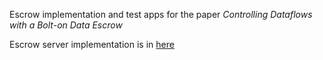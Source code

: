 Escrow implementation and test apps for the paper *Controlling Dataflows with a Bolt-on Data Escrow*

Escrow server implementation is in [here](https://github.com/youny626/EscrowServer)
